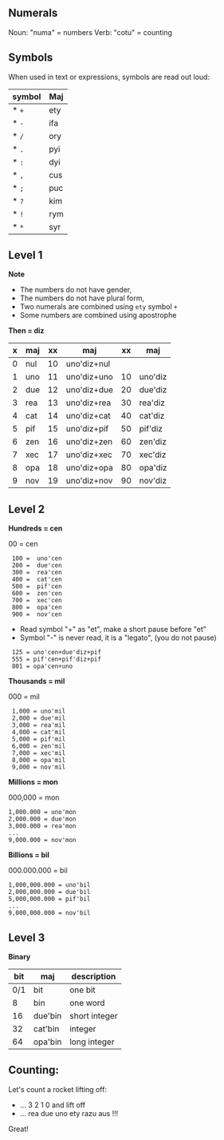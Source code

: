 ## Numerals 

Noun: "numa" = numbers
Verb: "cotu" = counting

## Symbols

When used in text or expressions, symbols are read out loud:

symbol | Maj
-------|---------------------------
* `+`  | ety
* `-`  | ifa
* `/`  | ory
* `.`  | pyi
* `:`  | dyi
* `,`  | cus
* `;`  | puc
* `?`  | kim
* `!`  | rym
* `*`  | syr

## Level 1

**Note** 

* The numbers do not have gender,
* The numbers do not have plural form,
* Two numerals are combined using `ety` symbol `+`
* Some numbers are combined using apostrophe 

**Then = diz** 

x | maj  | xx | maj            | xx | maj      |
--|------|----|----------------|----|----------|
0 | nul  | 10 | uno'diz+nul    |    |          |
1 | uno  | 11 | uno'diz+uno    | 10 | uno'diz  |
2 | due  | 12 | uno'diz+due    | 20 | due'diz  |
3 | rea  | 13 | uno'diz+rea    | 30 | rea'diz  |
4 | cat  | 14 | uno'diz+cat    | 40 | cat'diz  |
5 | pif  | 15 | uno'diz+pif    | 50 | pif'diz  |
6 | zen  | 16 | uno'diz+zen    | 60 | zen'diz  |
7 | xec  | 17 | uno'diz+xec    | 70 | xec'diz  |
8 | opa  | 18 | uno'diz+opa    | 80 | opa'diz  |
9 | nov  | 19 | uno'diz+nov    | 90 | nov'diz  | 
           
           
## Level 2

**Hundreds = cen**

00 =  cen

```
 100 =  uno'cen
 200 =  due'cen
 300 =  rea'cen
 400 =  cat'cen
 500 =  pif'cen
 600 =  zen'cen
 700 =  xec'cen
 800 =  opa'cen
 900 =  nov'cen
```

* Read symbol "+" as "et", make a short pause before "et"
* Symbol "-" is never read, it is a "legato", (you do not pause)

```
 125 = uno'cen+due'diz+pif
 555 = pif'cen+pif'diz+pif
 801 = opa'cen+uno
```

**Thousands = mil**

000 = mil

``` 
 1,000 = uno'mil
 2,000 = due'mil
 3,000 = rea'mil
 4,000 = cat'mil
 5,000 = pif'mil
 6,000 = zen'mil
 7,000 = xec'mil
 8,000 = opa'mil
 9,000 = nov'mil
```

**Millions  = mon**

000,000  = mon

```
1,000.000 = uno'mon
2,000.000 = due'mon
3,000.000 = rea'mon
...
9,000.000 = nov'mon
```

**Billions = bil**

000.000.000   = bil

```
1,000,000.000 = uno'bil
2,000,000.000 = due'bil
5,000,000.000 = pif'bil
...
9,000,000.000 = nov'bil
```

## Level 3

**Binary**

bit | maj      | description
----|----------|----------------------
0/1 | bit      | one bit
8   | bin      | one word
16  | due'bin  | short integer
32  | cat'bin  | integer
64  | opa'bin  | long integer

## Counting:

Let's count a rocket lifting off:

* ... 3 2 1 0 and lift off
* ... rea due uno ety razu aus !!! 

Great!
